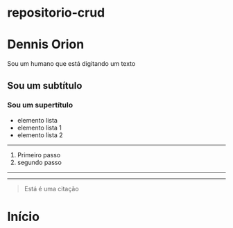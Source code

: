 # repositorio-crud
# **Dennis Orion**
Sou um humano que está digitando um texto
## Sou um subtítulo
### Sou um supertítulo
- elemento lista
- elemento lista 1
- elemento lista 2
------
1. Primeiro passo
2. segundo passo
---
---
> Está é uma citação

# Início